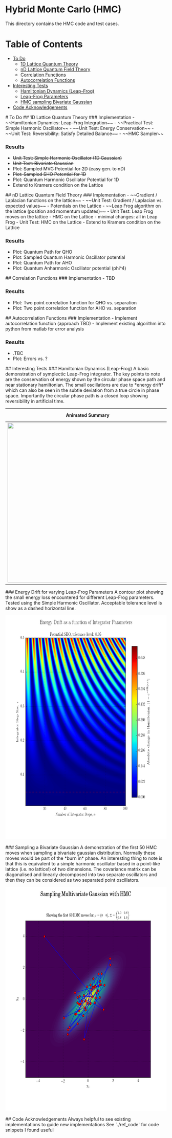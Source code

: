 Hybrid Monte Carlo (HMC)
===============
This directory contains the HMC code and test cases.

# Table of Contents
 - [To Do](#td)
     * [1D Lattice Quantum Theory](#td-1d)
	 * [nD Lattice Quantum Field Theory](#td-nd)
	 * [Correlation Functions](#td-corr)
	 * [Autocorrelation Functions](#td-acorr)
 - [Interesting Tests](#tests)
     * [Hamiltonian Dynamics (Leap-Frog)](#tests-hdlf)
	 * [Leap-Frog Parameters](#tests-lf)
	 * [HMC sampling Bivariate Gaussian](#tests-bg)
 - [Code Acknowledgements](#ak)

<a name="td"/>
# To Do

<a name="td-1d"/>
## 1D Lattice Quantum Theory
### Implementation
 - ~~Hamiltonian Dynamics: Leap-Frog Integration~~
 - ~~Practical Test: Simple Harmonic Oscillator~~
 - ~~Unit Test: Energy Conservation~~
 - ~~Unit Test: Reversibility: Satisfy Detailed Balance~~
 - ~~HMC Sampler~~

### Results
 - ~~Unit Test: Simple Harmonic Oscillator (1D Gaussian)~~
 - ~~Unit Test: Bivariate Gaussian~~
 - ~~Plot: Sampled MVG Potential for 2D (easy gen. to nD)~~
 - ~~Plot: Sampled SHO Potential for 1D~~
 - Plot: Quantum Harmonic Oscillator Potential for 1D
 - Extend to Kramers condition on the Lattice

<a name="td-nd"/>
## nD Lattice Quantum Field Theory
### Implementation
 - ~~Gradient / Laplacian functions on the lattice~~
 - ~~Unit Test: Gradient / Laplacian vs. expected values~~
 - Potentials on the Lattice
 - ~~Leap Frog algorithm on the lattice (position and momentum updates)~~
 - Unit Test: Leap Frog moves on the lattice
 - HMC on the Lattice - minimal changes: all in Leap Frog
 - Unit Test: HMC on the Lattice
 - Extend to Kramers condition on the Lattice

### Results
 - Plot: Quantum Path for QHO
 - Plot: Sampled Quantum Harmonic Oscillator potential
 - Plot: Quantum Path for AHO
 - Plot: Quantum Anharmonic Oscillator potential (phi^4)

<a name="td-corr"/>
## Correlation Functions
### Implementation
 - TBD
 
### Results
 - Plot: Two point correlation function for QHO vs. separation
 - Plot: Two point correlation function for AHO vs. separation
 
<a name="td-acorr"/>
## Autocorrelation Functions
### Implementation
 - Implement autocorrelation function (approach TBD)
 - Implement existing algorithm into python from matlab for error analysis
 
### Results
 - .TBC
 - Plot: Errors vs. ?

<a name="tests"/>
## Interesting Tests

<a name="tests-hdlf"/>
### Hamiltonian Dynamics (Leap-Frog)
A basic demonstration of symplectic Leap-Frog integrator. The key points to note are the
conservation of energy shown by the circular phase space path and near stationary hamiltonian. The small oscillations are due to *energy drift* which can also be seen in the subtle deviation from a true circle in phase space. Importantly the circular phase path is a closed loop showing reversibility in artificial time.

Animated Summary | Energy Drift
:---:|:---:
<img src="./results/animations/ham_dynamics.gif" width="500" height="500" />  |  <img src="./results/plots/energy_drift.png" width="500" height="500" />

<a name="tests-lf"/>
### Energy Drift for varying Leap-Frog Parameters
A contour plot showing the small energy loss encountered for different Leap-Frog parameters. Tested using the Simple Harmonic Oscillator. Acceptable tolerance level is
show as a dashed horizontal line.
<p align="center">
	<img src="./results/plots/energy_conservation.png" width="700" height="700" />
</p>


<a name="tests-bg"/>
### Sampling a Bivariate Gaussian
A demonstration of the first 50 HMC moves when sampling a bivariate gaussian distribution. Normally these moves would be part of the *burn in* phase. An interesting thing to note is that this is equivalent to a simple harmonic oscillator based in a point-like lattice (i.e. no lattice!) of two dimensions. The covariance matrix can be diagonalised and linearly decomposed into two separate oscillators and then they can be considered as two separated point oscillators.

<p align="center">
	<img src="./results/plots/HMC_gauss_2d.png" width="700" height="700" />
</p>

<a name="ak"/>
## Code Acknowledgements
Always helpful to see existing implementations to guide new implementations
See `./ref_code` for code snippets I found useful